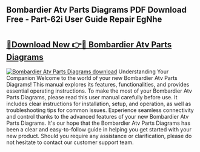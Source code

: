 ## Bombardier Atv Parts Diagrams PDF Download Free - Part-62i User Guide Repair EgNhe

# <h2><a href="http://dfk9rcr.blite.top/?on=Bombardier+Atv+Parts+Diagrams">🔗Download New 👉🔴 Bombardier Atv Parts Diagrams</a></h2>

[![Bombardier Atv Parts Diagrams download](https://i.imgur.com/lujVjoI.png)](http://dfk9rcr.blite.top/?on=Bombardier+Atv+Parts+Diagrams)
Understanding Your Companion Welcome to the world of your new Bombardier Atv Parts Diagrams! This manual explores its features, functionalities, and provides essential operating instructions. To make the most of your Bombardier Atv Parts Diagrams, please read this user manual carefully before use. It includes clear instructions for installation, setup, and operation, as well as troubleshooting tips for common issues. Experience seamless connectivity and control thanks to the advanced features of your new Bombardier Atv Parts Diagrams. It's our hope that the Bombardier Atv Parts Diagrams has been a clear and easy-to-follow guide in helping you get started with your new product. Should you require any assistance or clarification, please do not hesitate to contact our customer support team.
